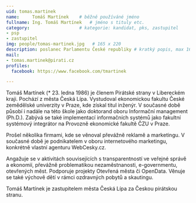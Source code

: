 ```yaml
---
uid: tomas.martinek
name:     Tomáš Martínek  	# běžně používáné jméno
fullname: Ing. Tomáš Martínek  	# jméno s tituly etc.
category:                 	# kategorie: kandidat, pks, zastupitel
- psp
- zastupitel
img: people/tomas-martinek.jpg   # 165 x 220
description: poslanec Parlamentu České republiky # kratký popis, max 160 znaků
mail:
- tomas.martinek@pirati.cz
profiles:
  facebook: https://www.facebook.com/tmartinek

---
```


Tomáš Martínek (* 23. ledna 1986) je členem Pirátské strany v Libereckém kraji. Pochází z města Česká Lípa.
Vystudoval ekonomickou fakultu České zemědělské univerzity v Praze, kde získal titul inženýr. V současné době působí i nadále na této škole jako doktorand oboru Informační management (Ph.D.). Zabývá se také implementací informačních systémů jako fakultní systémový integrátor na Provozně ekonomické fakultě ČZU v Praze.

Prošel několika firmami, kde se věnoval převážně reklamě a marketingu. V současné době je podnikatelem v oboru internetového marketingu, konkrétně vlastní agenturu WebCesky.cz.

Angažuje se v aktivitách souvisejících s transparentností ve veřejné správě a ekonomií, převážně problematikou nezaměstnanosti, e-governmentu, otevřených měst. Podporuje projekty Otevřená města či OpenData. Věnuje se také výchově dětí v rámci ozdravných pobytů a skautingu.

Tomáš Martínek je zastupitelem města Česká Lípa za Českou pirátskou stranu. 
